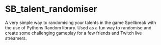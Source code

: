 # SB_talent_randomiser

A very simple way to randomising your talents in the game Spellbreak with the use of Pythons Random library.
Used as a fun way to randomise and create some challenging gameplay for a few friends and Twitch live streamers.
